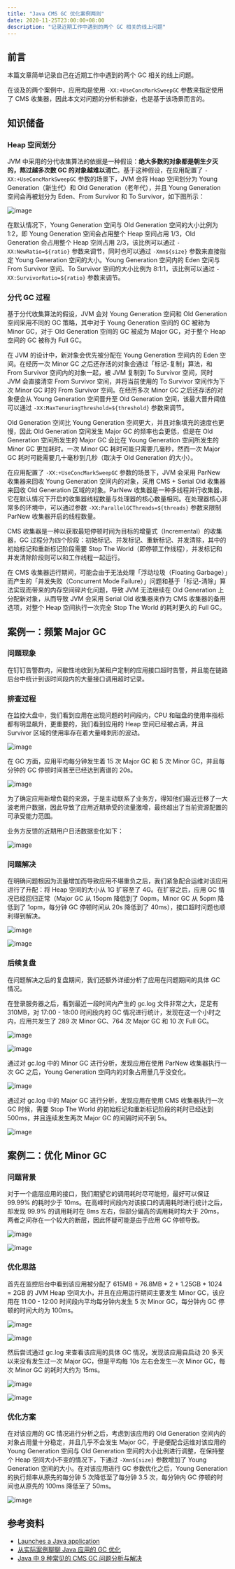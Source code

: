 ```yaml
---
title: "Java CMS GC 优化案例两则"
date: 2020-11-25T23:00:00+08:00
description: "记录近期工作中遇到的两个 GC 相关的线上问题"
---
```


## 前言

本篇文章简单记录自己在近期工作中遇到的两个 GC 相关的线上问题。

在谈及的两个案例中，应用均是使用 `-XX:+UseConcMarkSweepGC` 参数来指定使用了 CMS 收集器，因此本文对问题的分析和排查，也是基于该场景而言的。<!--more-->

## 知识储备

### Heap 空间划分

JVM 中采用的分代收集算法的依据是一种假设：**绝大多数的对象都是朝生夕灭的，熬过越多次数 GC 的对象越难以消亡**。基于这种假设，在应用配置了 `-XX:+UseConcMarkSweepGC` 参数的场景下，JVM 会将 Heap 空间划分为 Young Generation（新生代）和 Old Generation（老年代），并且 Young Generation 空间会再被划分为 Eden、From Survivor 和 To Survivor，如下图所示：

![image](/images/java-cms-gc-optimizations/java-heap.png)

在默认情况下，Young Generation 空间与 Old Generation 空间的大小比例为 1:2，即 Young Generation 空间会占用整个 Heap 空间占用 1/3，Old Generation 会占用整个 Heap 空间占用 2/3，该比例可以通过 `-XX:NewRatio=${ratio}` 参数来调节，同时也可以通过 `-Xmn${size}` 参数来直接指定 Young Generation 空间的大小。Young Generation 空间内的 Eden 空间与 From Survivor 空间、To Survivor 空间的大小比例为 8:1:1，该比例可以通过 `-XX:SurvivorRatio=${ratio}` 参数来调节。

### 分代 GC 过程

基于分代收集算法的假设，JVM 会对 Young Generation 空间和 Old Generation 空间采用不同的 GC 策略，其中对于 Young Generation 空间的 GC 被称为 Minor GC，对于 Old Generation 空间的 GC 被成为 Major GC，对于整个 Heap 空间的 GC 被称为 Full GC。

在 JVM 的设计中，新对象会优先被分配在 Young Generation 空间内的 Eden 空间。在经历一次 Minor GC 之后还存活的对象会通过「标记-复制」算法，和 From Survivor 空间内的对象一起，被 JVM 复制到 To Survivor 空间，同时 JVM 会直接清空 From Survivor 空间，并将当前使用的 To Survivor 空间作为下次 Minor GC 时的 From Survivor 空间。在经历多次 Minor GC 之后还存活的对象便会从 Young Generation 空间晋升至 Old Generation 空间，该最大晋升阈值可以通过 `-XX:MaxTenuringThreshold=${threshold}` 参数来调节。

Old Generation 空间比 Young Generation 空间更大，并且对象填充的速度也更慢，因此 Old Generation 空间发生 Major GC 的频率也会更低，但是在 Old Generation 空间所发生的 Major GC 会比在 Young Generation 空间所发生的 Minor GC 更加耗时。一次 Minor GC 耗时可能只需要几毫秒，然而一次 Major GC 耗时可能需要几十毫秒到几秒（取决于 Old Generation 的大小）。

在应用配置了 `-XX:+UseConcMarkSweepGC` 参数的场景下，JVM 会采用 ParNew 收集器来回收 Young Generation 空间内的对象，采用 CMS + Serial Old 收集器来回收 Old Generation 区域的对象。ParNew 收集器是一种多线程并行收集器，它在默认情况下开启的收集器线程数量与处理器的核心数量相同。在处理器核心非常多的环境中，可以通过参数 `-XX:ParallelGCThreads=${threads}` 参数来限制 ParNew 收集器开启的线程数量。

CMS 收集器是一种以获取最短停顿时间为目标的增量式（Incremental）的收集器，GC 过程分为四个阶段：初始标记、并发标记、重新标记、并发清除，其中的初始标记和重新标记阶段需要 Stop The World（即停顿工作线程），并发标记和并发清除阶段则可以和工作线程一起运行。

在 CMS 收集器运行期间，可能会由于无法处理「浮动垃圾（Floating Garbage）」而产生的「并发失败（Concurrent Mode Failure）」问题和基于「标记-清除」算法实现而带来的内存空间碎片化问题，导致 JVM 无法继续在 Old Generation 上分配新对象，从而导致 JVM 会采用 Serial Old 收集器来作为 CMS 收集器的备用选项，对整个 Heap 空间执行一次完全 Stop The World 的耗时更久的 Full GC。

## 案例一：频繁 Major GC

### 问题现象

在钉钉告警群内，间歇性地收到为某租户定制的应用接口超时告警，并且能在链路后台中统计到该时间段内的大量接口调用超时记录。

### 排查过程

在监控大盘中，我们看到应用在出现问题的时间段内，CPU 和磁盘的使用率指标都有明显飙升，更重要的，我们看到应用的 Heap 空间已经被占满，并且 Survivor 区域的使用率存在着大量峰刺形的波动。

![image](/images/java-cms-gc-optimizations/1-heap-abnormal.png)

在 GC 方面，应用平均每分钟发生着 15 次 Major GC 和 5 次 Minor GC，并且每分钟的 GC 停顿时间甚至已经达到离谱的 20s。

![image](/images/java-cms-gc-optimizations/1-gc-abnormal.png)

为了确定应用新增负载的来源，于是主动联系了业务方，得知他们最近迁移了一大波老用户数据，因此导致了应用近期承受的流量激增，最终超出了当前资源配置的可承受能力范围。

业务方反馈的近期用户日活数据变化如下：

![image](/images/java-cms-gc-optimizations/daily-active-user.png)

### 问题解决

在明确问题根因为流量增加而导致应用不堪重负之后，我们紧急配合运维对该应用进行了升配：将 Heap 空间的大小从 1G 扩容至了 4G。在扩容之后，应用 GC 情况已经回归正常（Major GC 从 15opm 降低到了 0opm，Minor GC 从 5opm 降低到了 1opm，每分钟 GC 停顿时间从 20s 降低到了 40ms），接口超时问题也顺利得到解决。

![image](/images/java-cms-gc-optimizations/1-heap-normal.png)

![image](/images/java-cms-gc-optimizations/1-gc-normal.png)

### 后续复盘

在问题解决之后的复盘期间，我们还额外详细分析了应用在问题期间的具体 GC 情况。

在登录服务器之后，看到最近一段时间内产生的 gc.log 文件非常之大，足足有 310MB，对 17:00 - 18:00 时间段内的 GC 情况进行统计，发现在这一个小时之内，应用共发生了 289 次 Minor GC、764 次 Major GC 和 10 次 Full GC。

![image](/images/java-cms-gc-optimizations/1-gc-log.png)

![image](/images/java-cms-gc-optimizations/1-gc-times.png)

通过对 gc.log 中的 Minor GC 进行分析，发现应用在使用 ParNew 收集器执行一次 GC 之后，Young Generation 空间内的对象占用量几乎没变化。

![image](/images/java-cms-gc-optimizations/1-gc-minor.png)

通过对 gc.log 中的 Major GC 进行分析，发现应用在使用 CMS 收集器执行一次 GC 时候，需要 Stop The World 的初始标记和重新标记阶段的耗时已经达到 500ms，并且连续发生两次 Major GC 的间隔时间不到 5s。

![image](/images/java-cms-gc-optimizations/1-gc-major.png)

## 案例二：优化 Minor GC

### 问题背景

对于一个底层应用的接口，我们期望它的调用耗时尽可能短，最好可以保证 99.99% 的耗时少于 10ms。在高峰时间段内对该接口的调用耗时进行统计之后，却发现 99.9% 的调用耗时在 8ms 左右，但部分偏高的调用耗时均大于 20ms，两者之间存在一个较大的断层，因此怀疑可能是由于应用 GC 停顿导致。

![image](/images/java-cms-gc-optimizations/2-api-count.png)

![image](/images/java-cms-gc-optimizations/2-api-trace.png)

### 优化思路

首先在监控后台中看到该应用被分配了 615MB + 76.8MB \* 2 + 1.25GB \* 1024 = 2GB 的 JVM Heap 空间大小，并且在应用运行期间主要发生 Minor GC，该应用在 11:00 - 12:00 时间段内平均每分钟内发生 5 次 Minor GC，每分钟内 GC 停顿的时间大约为 100ms。

![image](/images/java-cms-gc-optimizations/2-heap-before.png)

![image](/images/java-cms-gc-optimizations/2-gc-before.png)

然后尝试通过 gc.log 来查看该应用的具体 GC 情况，发现该应用自启动 20 多天以来没有发生过一次 Major GC，但是平均每 10s 左右会发生一次 Minor GC，每次 Minor GC 的耗时大约为 15ms。

![image](/images/java-cms-gc-optimizations/2-gc-major.png)

![image](/images/java-cms-gc-optimizations/2-gc-minor.png)

### 优化方案

在对该应用的 GC 情况进行分析之后，考虑到该应用的 Old Generation 空间内的对象占用量十分稳定，并且几乎不会发生 Major GC，于是便配合运维对该应用的 Young Generation 空间与 Old Generation 空间的大小比例进行调整，在保持整个 Heap 空间大小不变的情况下，下通过 `-Xmn${size}` 参数增加了 Young Generation 空间的大小。在对该应用进行 GC 参数优化之后，Young Generation 的执行频率从原先的每分钟 5 次降低至了每分钟 3.5 次，每分钟内 GC 停顿的时间也从原先的 100ms 降低至了 50ms。

![image](/images/java-cms-gc-optimizations/2-gc-after.png)

## 参考资料

- [Launches a Java application](https://docs.oracle.com/javase/8/docs/technotes/tools/unix/java.html)
- [从实际案例聊聊 Java 应用的 GC 优化](https://tech.meituan.com/2017/12/29/jvm-optimize.html)
- [Java 中 9 种常见的 CMS GC 问题分析与解决](https://tech.meituan.com/2020/11/12/java-9-cms-gc.html)
